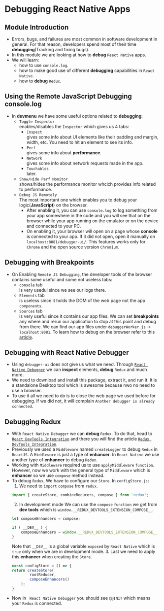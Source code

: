 # Debugging React Native Apps

## Module Introduction
* Errors, bugs, and failures are most common in software development in general. For that reason, developers spend most of their time **debugging**(Tracking and fixing bugs).
* In this module we are looking at how to **debug** ` React Native ` apps.
* We will learn:
    * how to use ` console.log `.
    * how to make good use of different **debugging** capabilities in ` React Native `.
    * how to **debug** ` Redux `.


## Using the Remote JavaScript Debugging console.log
* In **devmenu** we have some useful options related to **debugging**:
    * ` Toggle Inspector `  
    enables/disables the ` Inspector ` which gives us 4 tabs:
        * ` Inspect `  
        gives some info about UI elements like their padding and margin, width, etc. You need to hit an element to see its info.
        * ` Perf `  
        gives some info about **performance**.
        * ` Network `  
        gives some info about network requests made in the app.
        * ` Touchables `  
        later.
    * ` Show/Hide Perf Monitor `  
    shows/hides the performance monitor whcich provides info related to performance.
    * ` Debug JS Remotely `  
    The most important one which enables you to debug your logic(**JavaScript**) on the browser. 
        * After enabling it, you can use ` console.log ` to log something from your app somewhere in the code and you will see that on the browser while your app running on the emulator or on the device and connected to your PC. 
        * On enabling it, your browser will open on a page whose **console** is connected to your app. If it did not open, open it manually on ` localhost:8081/debugger-ui/ `. This features works only for ` Chrome ` and the open source version ` Chromium `.

## Debugging with Breakpoints
* On Enabling ` Remote JS Debugging `, the developer tools of the browser contains some useful and some not useless tabs:
    * ` console ` tab  
    is very usedul since we see our logs there.
    * ` Elements ` tab  
    is useless since it holds the DOM of the web page not the app ` components `.
    * ` Sources ` tab  
    is very useful since it contains our app files. We can set **breakpoints** any where and rerun our application to stop at this point and debug from there. We can find our app files under ` debuggerWorker.js ` -> ` localhost:8081 `. To learn how to debug on the browser refer to this [article](https://javascript.info/debugging-chrome).


## Debugging with React Native Debugger
* Using ` debugger-ui ` does not give us what we need. Through [` React Native Debugger `](https://github.com/jhen0409/react-native-debugger) we can **inspect** elements, **debug** ` Redux ` and much more.
* We need to download and install this package, extract it, and run it. It is a standalone Desktop tool which is awesome because nwo no need to use a browser.
* To use it all we need to do is to close the web page we used before for debugging. If we did not, it will complain ` Another debugger is already connected `.


## Debugging Redux
* With ` React Native Debugger ` we can **debug** ` Redux `. To do that, head to [` React DevTools Integration `](https://github.com/jhen0409/react-native-debugger/blob/master/docs/react-devtools-integration.md#how-to-use-it-with-real-device) and there you will find the article [` Redux DevTools Integration `](https://github.com/jhen0409/react-native-debugger/blob/master/docs/redux-devtools-integration.md).
* Previously we used a ` Middleware ` named ` createLogger ` to debug ` Redux ` in ` ReactJS `. A ` Middleware ` is just a type of **enhancer**. In ` React Native ` we use another type of **enhancer** to debug ` Redux `.
* Working with ` Middleware ` required us to use ` applyMiddleware ` ` function `. However, now we work with the general type of ` Middleware ` which is **enhancer** so we use ` compose ` method instead.
* To debug ` Redux `, We have to configure our ` Store `. In ` configStore.js `:
    1. We need to ` import ` ` compose ` from ` redux `.
    ```js
    import { createStore, combineReducers, compose } from 'redux'; 
    ```
    2. In development mode We can use the ` compose ` ` function ` we get from **dev tools** which is ` window.__REDUX_DEVTOOLS_EXTENSION_COMPOSE__ `.
    ```js
    let composeEnhancers = compose;

    if ( __DEV__ ) {
        composeEnhancers = window.__REDUX_DEVTOOLS_EXTENSION_COMPOSE__ || compose;
    }
    ```
    Note that ` __DEV__ ` is a global variable ` exposed ` by ` React Native ` which is ` true ` only when we are in development mode.
    3. Last we need to apply this **enhancer** when creating the ` Store `.
    ```js
    const configStore = () => {
    return createStore( 
            rootReducer,
            composeEnhancers()
        );
    }
    ```
* Now in ` React Native Debugger` you should see ` @@INIT ` which means your ` Redux ` is connected. 

